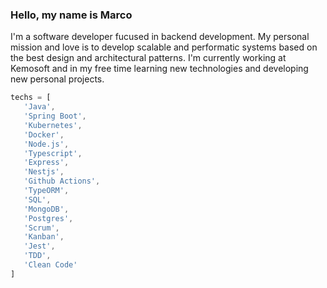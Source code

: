 ### Hello, my name is Marco

I'm a software developer fucused in backend development. My personal mission and love is to develop scalable and performatic systems based on the best design and architectural patterns. 
I'm currently working at Kemosoft and in my free time learning new technologies and developing new personal projects.
```javascript
techs = [
   'Java',
   'Spring Boot',        
   'Kubernetes',
   'Docker',
   'Node.js',
   'Typescript',
   'Express',
   'Nestjs',
   'Github Actions',
   'TypeORM',
   'SQL',
   'MongoDB',
   'Postgres',
   'Scrum',
   'Kanban',
   'Jest',
   'TDD',
   'Clean Code'
]
